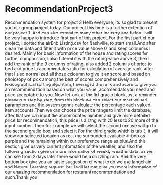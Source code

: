 # RecommendationProject3
Recommendation system for project 3
Hello everyone, its so glad to present you our group project today.
Our project this time is a further extention of our project 1. And can also extend to many other industry and fields.
I will be very happy to introduce first part of this project.
For the first part of our project, I sorted the airBnb Listing.csv for Nashville, to start small.And after clean the data and filter it with price value above 0, and keep coloumns I desired. Mainly for basic information of the house and rating scores for further comparision, I also filtered it with the rating value above 3, then I add the rank of the 9 columns of rating, also added 2 columns of price to bed and price to accomendates ratio for calculation of average rank. after that I also normalized all those coloumn to give it an score.and based on pholosopy of pick among the best of scores comprehensively and lexicographical sorting algorithm, I averaged the rank and score to give you an recommendation based on what you value ,accomendats you need and price acceptable to you.
Now let look at the firt gradio block,just a reminder please run step by step, from this block we can select our most valued parameters and the system gonna calculate the percentage each valued item accounts.Then we can choose the price range to limit the database, after that we can input the accomodates number and give more detailed price for recommendation, this price is a rang with 20 less to 20 more of the input number.
Then for example we will select the second one,we will go to the second gradio box, and select it
For the third gradio,which is tab 3, it will show our selected location as red, the surrounded available airbnb as purple and the remaining within our preference range as blue.And this section give us very current information of the weather, and also the following section give us more information of weekly weather data, as we can see from 2 days later there would be a drizzling rain.
And the very bottom box give you an basic suggestion of what to do we use langchain and Netural Learning request. but I will let mat give you more information of our amazing recommendation for restarant recommendation and such.Thank you
